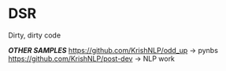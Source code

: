 # DSR
Dirty, dirty code

***OTHER SAMPLES***
https://github.com/KrishNLP/odd_up -> pynbs
https://github.com/KrishNLP/post-dev -> NLP work
